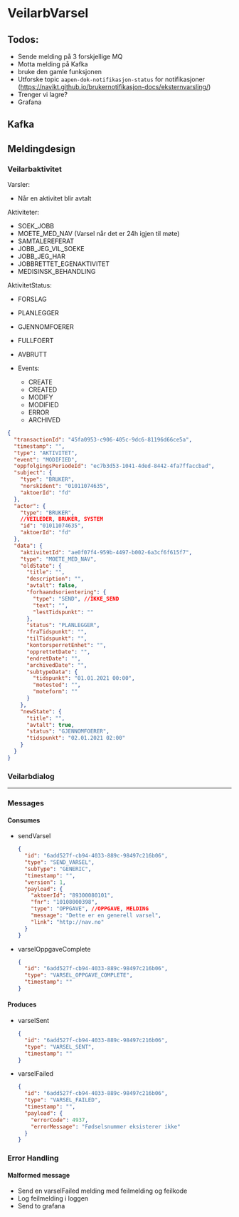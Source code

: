 # VeilarbVarsel

## Todos:
- Sende melding på 3 forskjellige MQ
- Motta melding på Kafka
- bruke den gamle funksjonen
- Utforske topic `aapen-dok-notifikasjon-status` for notifikasjoner (https://navikt.github.io/brukernotifikasjon-docs/eksternvarsling/)
- Trenger vi lagre?
- Grafana


## Kafka

## Meldingdesign

### Veilarbaktivitet

Varsler:
- Når en aktivitet blir avtalt

Aktiviteter:
- SOEK_JOBB
- MOETE_MED_NAV (Varsel når det er 24h igjen til møte)
- SAMTALEREFERAT
- JOBB_JEG_VIL_SOEKE
- JOBB_JEG_HAR
- JOBBRETTET_EGENAKTIVITET
- MEDISINSK_BEHANDLING

AktivitetStatus:
- FORSLAG
- PLANLEGGER
- GJENNOMFOERER
- FULLFOERT
- AVBRUTT

- Events:
  - CREATE
  - CREATED
  - MODIFY
  - MODIFIED
  - ERROR
  - ARCHIVED

```json
{
  "transactionId": "45fa0953-c906-405c-9dc6-81196d66ce5a",
  "timestamp": "",
  "type": "AKTIVITET",
  "event": "MODIFIED",
  "oppfolgingsPeriodeId": "ec7b3d53-1041-4ded-8442-4fa7ffaccbad",
  "subject": {
    "type": "BRUKER",
    "norskIdent": "01011074635",
    "aktoerId": "fd"
  },
  "actor": {
    "type": "BRUKER",
    //VEILEDER, BRUKER, SYSTEM
    "id": "01011074635",
    "aktoerId": "fd"
  },
  "data": {
    "aktivitetId": "ae0f07f4-959b-4497-b002-6a3cf6f615f7",
    "type": "MOETE_MED_NAV",
    "oldState": {
      "title": "",
      "description": "",
      "avtalt": false,
      "forhaandsorientering": {
        "type": "SEND", //IKKE_SEND
        "text": "",
        "lestTidspunkt": ""
      },
      "status": "PLANLEGGER",
      "fraTidspunkt": "",
      "tilTidspunkt": "",
      "kontorsperretEnhet": "",
      "opprettetDate": "",
      "endretDate": "",
      "archivedDate": "",
      "subtypeData": {
        "tidspunkt": "01.01.2021 00:00",
        "motested": "",
        "moteform": ""
      }
    },
    "newState": {
      "title": "",
      "avtalt": true,
      "status": "GJENNOMFOERER",
      "tidspunkt": "02.01.2021 02:00"
    }
  }
}
```

### Veilarbdialog

---

### Messages
#### Consumes
- sendVarsel
  ```json
  {
    "id": "6add527f-cb94-4033-889c-98497c216b06",
    "type": "SEND_VARSEL",
    "subType": "GENERIC",
    "timestamp": "",
    "version": 1,
    "payload": {
      "aktoerId": "89300080101",
      "fnr": "10108000398",
      "type": "OPPGAVE", //OPPGAVE, MELDING
      "message": "Dette er en generell varsel",
      "link": "http://nav.no"
    }
  }
  ```
- varselOppgaveComplete
  ```json
  {
    "id": "6add527f-cb94-4033-889c-98497c216b06",
    "type": "VARSEL_OPPGAVE_COMPLETE",
    "timestamp": ""
  }
  ```
#### Produces
- varselSent
  ```json
  {
    "id": "6add527f-cb94-4033-889c-98497c216b06",
    "type": "VARSEL_SENT",
    "timestamp": ""
  }
  ```
- varselFailed
  ```json
  {
    "id": "6add527f-cb94-4033-889c-98497c216b06",
    "type": "VARSEL_FAILED",
    "timestamp": "",
    "payload": {
      "errorCode": 4937,
      "errorMessage": "Fødselsnummer eksisterer ikke"
    }
  }
  ```
  
### Error Handling
#### Malformed message
- Send en varselFailed melding med feilmelding og feilkode
- Log feilmelding i loggen
- Send to grafana